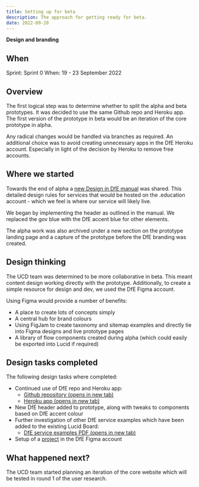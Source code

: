 ```yaml
---
title: Setting up for beta
description: The approach for getting ready for beta.
date: 2022-09-28
---
```


<strong class="govuk-tag govuk-tag--yellow">Design and branding</strong>

## When
Sprint: Sprint 0
When: 19 - 23 September 2022

## Overview
The first logical step was to determine whether to split the alpha and beta prototypes. It was decided to use the same Github repo and Heroku app. The first version of the prototype in beta would be an iteration of the core prototype in alpha.

Any radical changes would be handled via branches as required. An additional choice was to avoid creating unnecessary apps in the DfE Heroku account. Especially in light of the decision by Heroku to remove free accounts.

## Where we started
Towards the end of alpha a <a href="https://design.education.gov.uk/branding.html" target="_blank">new Design in DfE manual</a> was shared. This detailed design rules for services that would be hosted on the .education account - which we feel is where our service will likely live.

We began by implementing the header as outlined in the manual. We replaced the gov blue with the DfE accent blue for other elements.

The alpha work was also archived under a new section on the prototype landing page and a capture of the prototype before the DfE branding was created.

## Design thinking
The UCD team was determined to be more collaborative in beta. This meant content design working directly with the prototype. Additionally, to create a simple resource for design and dev, we used the DfE Figma account.

Using Figma would provide a number of benefits:

- A place to create lots of concepts simply
- A central hub for brand colours
- Using FigJam to create taxonomy and sitemap examples and directly tie into Figma designs and live prototype pages
- A library of flow components created during alpha (which could easily be exported into Lucid if required)

## Design tasks completed
The following design tasks where completed:

- Continued use of DfE repo and Heroku app:
  - <a href="https://github.com/DFE-Digital/vcf-sw-career-development-prototype" target="_blank">Github repository (opens in new tab)</a>
  - <a href="https://vcf-sw-career-dev-prototype.herokuapp.com/" target="_blank">Heroku app (opens in new tab)</a>
- New DfE header added to prototype, along with tweaks to components based on DfE accent colour
- Further investigation of other DfE service examples which have been added to the existing Lucid Board:
  - <a href="https://lucid.app/lucidspark/aec2b364-6144-4839-ac02-c0f7b3dfaea3/edit?invitationId=inv_d0449cb7-b37a-4fac-94cb-e86ff3ed7c55#" target="_blank">DfE service examples PDF (opens in new tab)</a>
- Setup of a <a href="https://www.figma.com/files/project/57825408/VCF---Social-worker-career-development?fuid=1111661131405226767" target="_blank"> project</a> in the DfE Figma account

## What happened next?

The UCD team started planning an iteration of the core website which will be tested in round 1 of the user research.
